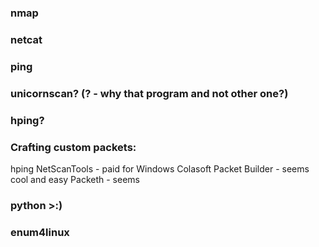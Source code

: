 ### nmap
### netcat
### ping

### unicornscan? (? - why that program and not other one?)
### hping?

### Crafting custom packets:
hping
NetScanTools - paid for Windows
Colasoft Packet Builder - seems cool and easy
Packeth - seems 

### python >:)

### enum4linux
